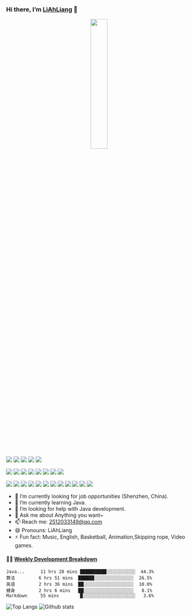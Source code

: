 ### Hi there, I’m [LiAhLiang](http://ahliang.cn) 👋
<p align="center">
  <img src="https://user-images.githubusercontent.com/49356203/126035646-3ff4d08e-1cb3-4d5c-8d93-13a0ab1338f2.gif" width="30%">
</p>

[![](https://img.shields.io/badge/Windows-10-2376bc?style=flat-square&logo=windows&logoColor=ffffff)](https://www.microsoft.com/windows/get-windows-10)
[![](https://img.shields.io/badge/Linux-Centos-2376bc?style=flat-square&logo=centos&logoColor=ffffff)](https://www.centos.org/)
[![](https://img.shields.io/badge/IDE-Visual%20Studio%20Code-blue?style=flat-square&logo=visual-studio-code&logoColor=ffffff)](https://code.visualstudio.com/)
[![](https://img.shields.io/badge/Intellij-Idea-blue?style=flat-square&logo=intellijidea&logoColor=000000)](https://www.jetbrains.com/idea/)
[![](https://img.shields.io/badge/IDE-WebStorm-blue?style=flat-square&logo=jetbrains&logoColor=ffffff)](https://www.jetbrains.com/webstorm/)

[![](https://img.shields.io/badge/-Java-007396?style=flat-square&logo=java&logoColor=ffffff)](https://www.java.com/)
[![](https://img.shields.io/badge/-PHP-blueviolet?style=flat-square&logo=php&logoColor=ffffff)](https://www.php.net/)
[![](https://img.shields.io/badge/-Python-3776AB?style=flat-square&logo=python&logoColor=ffffff)](https://www.python.org/)
[![](https://img.shields.io/badge/-JavaScript-f7e018?style=flat-square&logo=javascript&logoColor=white)](https://www.ecma-international.org/)
[![](https://img.shields.io/badge/-HTML5-E34F26?style=flat-square&logo=html5&logoColor=white)](https://html.spec.whatwg.org/)
[![](https://img.shields.io/badge/-CSS3-1572B6?style=flat-square&logo=css3&logoColor=white)](https://www.w3.org/Style/CSS/)
[![](https://img.shields.io/badge/-Less-43853d?style=flat-square&logo=less&logoColor=white)](https://lesscss.org/)
[![](https://img.shields.io/badge/TypeScript-cb3837?style=flat-square&logo=TypeScript&logoColor=ffffff)](https://www.typescriptlang.org/)

[![](https://img.shields.io/badge/-Spring-6DB33F?style=flat-square&logo=spring&logoColor=white)](https://spring.io/projects/spring-framework/)
[![](https://img.shields.io/badge/-Docker-2496ED?style=flat-square&logo=docker&logoColor=ffffff)](https://www.docker.com/)
[![](https://img.shields.io/badge/-MySQL-003545?style=flat-square&logo=mysql&logoColor=white)](https://www.mysql.com/)
[![](https://img.shields.io/badge/-Git-f05032?style=flat-square&logo=git&logoColor=white)](https://git-scm.com/)
[![](https://img.shields.io/badge/-Vue.js-4fc08d?style=flat-square&logo=vue.js&logoColor=ffffff)](https://vuejs.org/)
[![](https://img.shields.io/badge/-Redis-dc382d?style=flat-square&logo=redis&logoColor=white)](https://redis.io/)
[![](https://img.shields.io/badge/-RabbitMQ-269539?style=flat-square&logo=rabbitmq&logoColor=white)](https://www.rabbitmq.com/)
[![](https://img.shields.io/badge/-Webpack-3776AB?style=flat-square&logo=webpack&logoColor=white)](https://webpack.js.org/)
[![](https://img.shields.io/badge/-MongoDB-6DB33F?style=flat-square&logo=mongodb&logoColor=white)](https://www.mongodb.com/)
[![](https://img.shields.io/badge/-Bootstrap-cb3837?style=flat-square&logo=bootstrap&logoColor=white)](https://getbootstrap.com/)
[![](https://img.shields.io/badge/-jQuery-003545?style=flat-square&logo=jquery&logoColor=white)](https://jquery.com/)
[![](https://img.shields.io/badge/-Markdown-2496ED?style=flat-square&logo=markdown&logoColor=white)](https://daringfireball.net/projects/markdown/)


- 🔭 I’m currently looking for job opportunities (Shenzhen, China).
- 🌱 I’m currently learning Java.
- 🤔 I’m looking for help with Java development.
- 💬 Ask me about Anything you want~
- 📫 Reach me: 2512033149@qq.com
- 😄 Pronouns: LiAhLiang
- ⚡ Fun fact: Music, English, Basketball, Animation,Skipping rope, Video games.
<!-- - 👯 I’m looking to collaborate on Micro-service, PaaS, SaaS and so on… -->

#### 🏊‍♂️ <a href="http://ahliang.cn" target="_blank">Weekly Development Breakdown</a>
```text
Java...      11 hrs 28 mins ██████████░░░░░░░░░░░  44.3%
算法         6 hrs 51 mins  ██████░░░░░░░░░░░░░░░  26.5%
英语         2 hrs 36 mins  ██░░░░░░░░░░░░░░░░░░░  10.0%
健身         2 hrs 6 mins   ██░░░░░░░░░░░░░░░░░░░   8.1%
Markdown     55 mins        █░░░░░░░░░░░░░░░░░░░░   3.6%
```

![Top Langs](https://github-readme-stats.vercel.app/api/top-langs/?username=L-Ah-Liang&layout=compact)
![Github stats](https://github-readme-stats.vercel.app/api?username=L-Ah-Liang)


